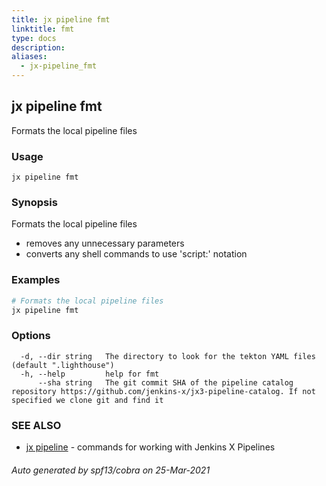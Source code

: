 ```yaml
---
title: jx pipeline fmt
linktitle: fmt
type: docs
description: 
aliases:
  - jx-pipeline_fmt
---
```


## jx pipeline fmt

Formats the local pipeline files

### Usage

```
jx pipeline fmt
```

### Synopsis

Formats the local pipeline files 

  * removes any unnecessary parameters  
  * converts any shell commands to use 'script:' notation

### Examples

  ```bash
  # Formats the local pipeline files
  jx pipeline fmt

  ```
### Options

```
  -d, --dir string   The directory to look for the tekton YAML files (default ".lighthouse")
  -h, --help         help for fmt
      --sha string   The git commit SHA of the pipeline catalog repository https://github.com/jenkins-x/jx3-pipeline-catalog. If not specified we clone git and find it
```

### SEE ALSO

* [jx pipeline](..)	 - commands for working with Jenkins X Pipelines

###### Auto generated by spf13/cobra on 25-Mar-2021
